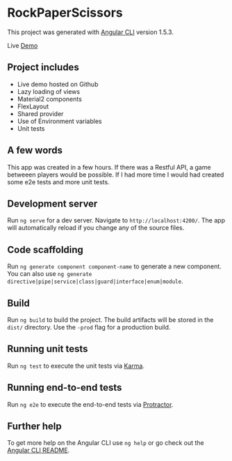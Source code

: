 # RockPaperScissors

This project was generated with [Angular CLI](https://github.com/angular/angular-cli) version 1.5.3.

Live [Demo](https://nekkon.github.io/RockPaperScissors/)

## Project includes

* Live demo hosted on Github
* Lazy loading of views
* Material2 components
* FlexLayout
* Shared provider
* Use of Environment variables
* Unit tests

## A few words

This app was created in a few hours. If there was a Restful API, a game betweeen players would be possible. If I had more time I would had created some e2e tests and more unit tests.

## Development server

Run `ng serve` for a dev server. Navigate to `http://localhost:4200/`. The app will automatically reload if you change any of the source files.

## Code scaffolding

Run `ng generate component component-name` to generate a new component. You can also use `ng generate directive|pipe|service|class|guard|interface|enum|module`.

## Build

Run `ng build` to build the project. The build artifacts will be stored in the `dist/` directory. Use the `-prod` flag for a production build.

## Running unit tests

Run `ng test` to execute the unit tests via [Karma](https://karma-runner.github.io).

## Running end-to-end tests

Run `ng e2e` to execute the end-to-end tests via [Protractor](http://www.protractortest.org/).

## Further help

To get more help on the Angular CLI use `ng help` or go check out the [Angular CLI README](https://github.com/angular/angular-cli/blob/master/README.md).
